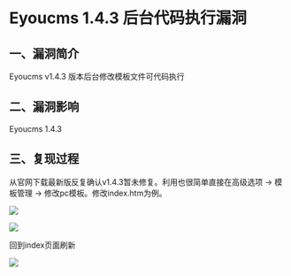 Eyoucms 1.4.3 后台代码执行漏洞
==============================

一、漏洞简介
------------

Eyoucms v1.4.3 版本后台修改模板文件可代码执行

二、漏洞影响
------------

Eyoucms 1.4.3

三、复现过程
------------

从官网下载最新版反复确认v1.4.3暂未修复。利用也很简单直接在高级选项 -\>
模板管理 -\> 修改pc模板。修改index.htm为例。

![](./resource/Eyoucms1.4.3后台代码执行漏洞/media/rId24.png)

![](./resource/Eyoucms1.4.3后台代码执行漏洞/media/rId25.png)

回到index页面刷新

![](./resource/Eyoucms1.4.3后台代码执行漏洞/media/rId26.png)
